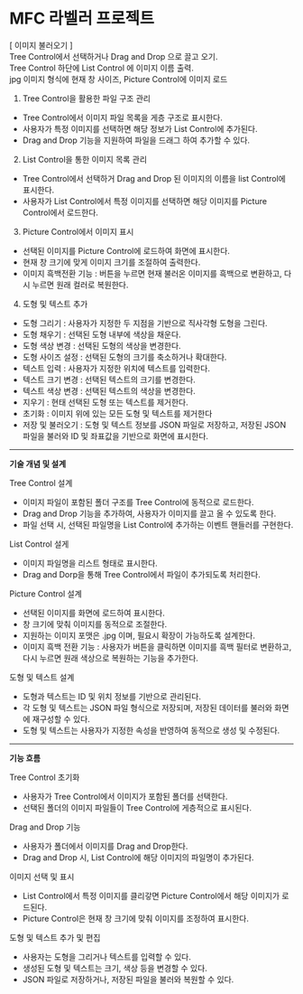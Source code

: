 # MFC 라벨러 프로젝트

[ 이미지 불러오기 ]<br>
Tree Control에서 선택하거나 Drag and Drop 으로 끌고 오기.<br>
Tree Control 하단에 List Control 에 이미지 이름 출력.<br>
jpg 이미지 형식에 현재 창 사이즈, Picture Control에 이미지 로드<br>

1. Tree Control을 활용한 파일 구조 관리<br>
- Tree Control에서 이미지 파일 목록을 게층 구조로 표시한다.
- 사용자가 특정 이미지를 선택하면 해당 정보가 List Control에 추가된다.
- Drag and Drop 기능을 지원하여 파일을 드래그 하여 추가할 수 있다.

2. List Control을 통한 이미지 목록 관리<br>
- Tree Control에서 선택하거 Drag and Drop 된 이미지의 이름을 list Control에 표시한다.
- 사용자가 List Control에서 특정 이미지를 선택하면 해당 이미지를 Picture Control에서 로드한다.

3. Picture Control에서 이미지 표시
- 선택된 이미지를 Picture Control에 로드하여 화면에 표시한다.
- 현재 창 크기에 맞게 이미지 크기를 조절하여 출력한다.
- 이미지 흑백전환 기능 : 버튼을 누르면 현재 불러온 이미지를 흑백으로 변환하고, 다시 누르면 원래 컬러로 복원한다.

4. 도형 및 텍스트 추가
- 도형 그리기 : 사용자가 지정한 두 지점을 기반으로 직사각형 도형을 그린다.
- 도형 채우기 : 선택된 도형 내부에 색상을 채운다.
- 도형 색상 변경 : 선택된 도형의 색상을 변경한다.
- 도형 사이즈 설정 : 선택된 도형의 크기를 축소하거나 확대한다.
- 텍스트 입력 : 사용자가 지정한 위치에 텍스트를 입력한다.
- 텍스트 크기 변경 : 선택된 텍스트의 크기를 변경한다.
- 텍스트 색상 변경 : 선택된 텍스트의 색상을 변경한다.
- 지우기 : 현태 선택된 도형 또는 텍스트를 제거한다.
- 초기화 : 이미지 위에 있는 모든 도형 및 텍스트를 제거한다
- 저장 및 불러오기 : 도형 및 텍스트 정보를 JSON 파일로 저장하고, 저장된 JSON 파일을 불러와 ID 및 좌표값을 기반으로 화면에 표시한다.

-----
**기술 개념 및 설계**

Tree Control 설계<br>
* 이미지 파일이 포함된 폴더 구조를 Tree Control에 동적으로 로드한다.
* Drag and Drop 기능을 추가하여, 사용자가 이미지를 끌고 올 수 있도록 한다.
* 파일 선택 시, 선택된 파일명을 List Control에 추가하는 이벤트 핸들러를 구현한다.

List Control 설게<br>
* 이미지 파일명을 리스트 형태로 표시한다.
* Drag and Dorp을 통해 Tree Control에서 파일이 추가되도록 처리한다.

Picture Control 설계<br>
* 선택된 이미지를 화면에 로드하여 표시한다.
* 창 크기에 맞춰 이미지를 동적으로 조절한다.
* 지원하는 이미지 포맷은 .jpg 이며, 필요시 확장이 가능하도록 설계한다.
* 이미지 흑백 전환 기능 : 사용자가 버튼을 클릭하면 이미지를 흑백 필터로 변환하고, 다시 누르면 원래 색상으로 복원하는 기능을 추가한다.

도형 및 텍스트 설계<br>
* 도형과 텍스트는 ID 및 위치 정보를 기반으로 관리된다.
* 각 도형 및 텍스트는 JSON 파일 형식으로 저장되며, 저장된 데이터를 불러와 화면에 재구성할 수 있다.
* 도형 및 텍스트는 사용자가 지정한 속성을 반영하여 동적으로 생성 및 수정된다.
-----
**기능 흐름**

Tree Control 초기화<br>
* 사용자가 Tree Control에서 이미지가 포함된 폴더를 선택한다.
* 선택된 폴더의 이미지 파일들이 Tree Control에 게층적으로 표시된다.

Drag and Drop 기능<br>
* 사용자가 폴더에서 이미지를 Drag and Drop한다.
* Drag and Drop 시, List Control에 해당 이미지의 파일명이 추가된다.

이미지 선택 및 표시<br>
* List Control에서 특정 이미지를 클리갛면 Picture Control에서 해당 이미지가 로드된다.
* Picture Control은 현재 창 크기에 맞춰 이미지를 조정하여 표시한다.

도형 및 텍스트 추가 및 편집<br>
* 사용자는 도형을 그리거나 텍스트를 입력할 수 있다.
* 생성된 도형 및 텍스트는 크기, 색상 등을 변경할 수 있다.
* JSON 파일로 저장하거나, 저장된 파일을 불러와 복원할 수 있다.
